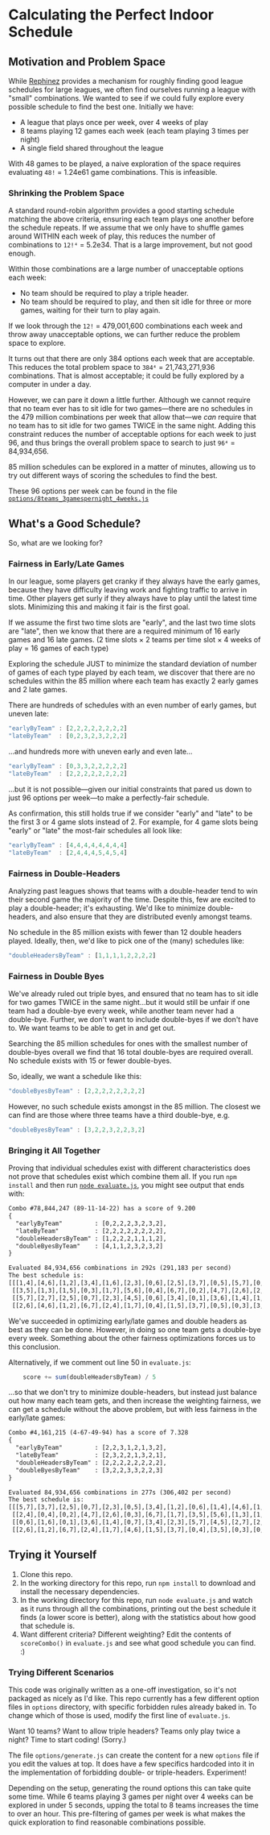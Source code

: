 # Calculating the Perfect Indoor Schedule

## Motivation and Problem Space

While [Rephinez](https://github.com/Phrogz/rephinez) provides a mechanism for
roughly finding good league schedules for large leagues, we often find ourselves
running a league with "small" combinations. We wanted to see if we could
fully explore every possible schedule to find the best one. Initially we have:

* A league that plays once per week, over 4 weeks of play
* 8 teams playing 12 games each week (each team playing 3 times per night)
* A single field shared throughout the league

With 48 games to be played, a naive exploration of the space requires evaluating
`48!` = 1.24e61 game combinations. This is infeasible.

### Shrinking the Problem Space

A standard round-robin algorithm provides a good starting schedule matching the
above criteria, ensuring each team plays one another before the schedule
repeats. If we assume that we only have to shuffle games around WITHIN
each week of play, this reduces the number of combinations to `12!⁴` = 5.2e34.
That is a large improvement, but not good enough.

Within those combinations are a large number of unacceptable options each week:

* No team should be required to play a triple header.
* No team should be required to play, and then sit idle for three or more games,
  waiting for their turn to play again.

If we look through the `12!` = 479,001,600 combinations each week and throw
away unacceptable options, we can further reduce the problem space to explore.

It turns out that there are only 384 options each week that are acceptable. This
reduces the total problem space to `384⁴` = 21,743,271,936 combinations. That is
almost acceptable; it could be fully explored by a computer in under a day.

However, we can pare it down a little further. Although we cannot require that
no team ever has to sit idle for two games—there are no schedules in the 479
million combinations per week that allow that—we _can_ require that no team has to
sit idle for two games TWICE in the same night. Adding this constraint reduces
the number of acceptable options for each week to just 96, and thus brings the
overall problem space to search to just `96⁴` = 84,934,656.

85 million schedules can be explored in a matter of minutes, allowing us to try
out different ways of scoring the schedules to find the best.

These 96 options per week can be found in the file
[`options/8teams_3gamespernight_4weeks.js`](./options/8teams_3gamespernight_4weeks.js)


## What's a Good Schedule?

So, what are we looking for?

### Fairness in Early/Late Games

In our league, some players get cranky if they always have the early games,
because they have difficulty leaving work and fighting traffic to arrive in
time. Other players get surly if they always have to play until the latest time
slots. Minimizing this and making it fair is the first goal.

If we assume the first two time slots are "early", and the last two time slots
are "late", then we know that there are a required minimum of 16 early games
and 16 late games.
(2 time slots × 2 teams per time slot × 4 weeks of play = 16 games of each type)

Exploring the schedule JUST to minimize the standard deviation of number of
games of each type played by each team, we discover that there are no schedules
within the 85 million where each team has exactly 2 early games and 2 late games.

There are hundreds of schedules with an even number of early games, but uneven late:

```js
"earlyByTeam" : [2,2,2,2,2,2,2,2]
"lateByTeam"  : [0,2,3,2,3,2,2,2]
```

…and hundreds more with uneven early and even late…

```js
"earlyByTeam" : [0,3,3,2,2,2,2,2]
"lateByTeam"  : [2,2,2,2,2,2,2,2]
```

…but it is not possible—given our initial constraints that pared us down to just
96 options per week—to make a perfectly-fair schedule.

As confirmation, this still holds true if we consider "early" and "late" to be
the first 3 or 4 game slots instead of 2.
For example, for 4 game slots being "early" or "late" the most-fair schedules
all look like:

```js
"earlyByTeam" : [4,4,4,4,4,4,4,4]
"lateByTeam"  : [2,4,4,4,5,4,5,4]
```


### Fairness in Double-Headers

Analyzing past leagues shows that teams with a double-header tend to win their
second game the majority of the time. Despite this, few are excited to play a
double-header; it's exhausting. We'd like to minimize double-headers, and also
ensure that they are distributed evenly amongst teams.

No schedule in the 85 million exists with fewer than 12 double headers played.
Ideally, then, we'd like to pick one of the (many) schedules like:

```js
"doubleHeadersByTeam" : [1,1,1,1,2,2,2,2]
```


### Fairness in Double Byes

We've already ruled out triple byes, and ensured that no team has to sit idle
for two games TWICE in the same night...but it would still be unfair if one
team had a double-bye every week, while another team never had a double-bye.
Further, we don't want to include double-byes if we don't have to. We want
teams to be able to get in and get out.

Searching the 85 million schedules for ones with the smallest number of
double-byes overall we find that 16 total double-byes are required overall.
No schedule exists with 15 or fewer double-byes.

So, ideally, we want a schedule like this:

```js
"doubleByesByTeam" : [2,2,2,2,2,2,2,2]
```

However, no such schedule exists amongst in the 85 million. The closest we can
find are those where three teams have a third double-bye, e.g.

```js
"doubleByesByTeam" : [3,2,2,3,2,2,3,2]
```


### Bringing it All Together

Proving that individual schedules exist with different characteristics does not
prove that schedules exist which combine them all. If you run `npm install` and
then run [`node evaluate.js`](./evaluate.js), you might see output that ends with:

```txt
Combo #78,844,247 (89-11-14-22) has a score of 9.200
{
  "earlyByTeam"         : [0,2,2,2,3,2,3,2],
  "lateByTeam"          : [2,2,2,2,2,2,2,2],
  "doubleHeadersByTeam" : [1,2,2,2,1,1,1,2],
  "doubleByesByTeam"    : [4,1,1,2,3,2,3,2]
}

Evaluated 84,934,656 combinations in 292s (291,183 per second)
The best schedule is:
[[[1,4],[4,6],[1,2],[3,4],[1,6],[2,3],[0,6],[2,5],[3,7],[0,5],[5,7],[0,7]],
 [[3,5],[1,3],[1,5],[0,3],[1,7],[5,6],[0,4],[6,7],[0,2],[4,7],[2,6],[2,4]],
 [[5,7],[2,7],[2,5],[0,7],[2,3],[4,5],[0,6],[3,4],[0,1],[3,6],[1,4],[1,6]],
 [[2,6],[4,6],[1,2],[6,7],[2,4],[1,7],[0,4],[1,5],[3,7],[0,5],[0,3],[3,5]]]
```

We've succeeded in optimizing early/late games and double headers as best as
they can be done. However, in doing so one team gets a double-bye every week.
Something about the other fairness optimizations forces us to this conclusion.

Alternatively, if we comment out line 50 in `evaluate.js`:

```js
    score += sum(doubleHeadersByTeam) / 5
```

…so that we don't try to minimize double-headers, but instead just balance
out how many each team gets, and then increase the weighting fairness,
we can get a schedule without the above problem, but with less fairness in
the early/late games:

```txt
Combo #4,161,215 (4-67-49-94) has a score of 7.328
{
  "earlyByTeam"         : [2,2,3,1,2,1,3,2],
  "lateByTeam"          : [2,3,2,2,1,3,2,1],
  "doubleHeadersByTeam" : [2,2,2,2,2,2,2,2],
  "doubleByesByTeam"    : [3,2,2,3,3,2,2,3]
}

Evaluated 84,934,656 combinations in 277s (306,402 per second)
The best schedule is:
[[[5,7],[3,7],[2,5],[0,7],[2,3],[0,5],[3,4],[1,2],[0,6],[1,4],[4,6],[1,6]],
 [[2,4],[0,4],[0,2],[4,7],[2,6],[0,3],[6,7],[1,7],[3,5],[5,6],[1,3],[1,5]],
 [[0,6],[1,6],[0,1],[3,6],[1,4],[0,7],[3,4],[2,3],[5,7],[4,5],[2,7],[2,5]],
 [[2,6],[1,2],[6,7],[2,4],[1,7],[4,6],[1,5],[3,7],[0,4],[3,5],[0,3],[0,5]]]
```


## Trying it Yourself

1. Clone this repo.
2. In the working directory for this repo, run
   `npm install`
   to download and install the necessary dependencies.
3. In the working directory for this repo, run
   `node evaluate.js`
   and watch as it runs through all the combinations, printing out the best
   schedule it finds (a lower score is better),
   along with the statistics about how good that schedule is.
4. Want different criteria? Different weighting? Edit the contents of
   `scoreCombo()` in `evaluate.js` and see what good schedule you can find. :)


### Trying Different Scenarios

This code was originally written as a one-off investigation, so it's not
packaged as nicely as I'd like. This repo currently has a few different option
files in `options` directory, with specific forbidden rules already baked in.
To change which of those is used, modify the first line of `evaluate.js`.

Want 10 teams? Want to allow triple headers? Teams only play twice a night?
Time to start coding! (Sorry.)

The file `options/generate.js` can create the content for a new `options` file
if you edit the values at top. It does have a few specifics hardcoded into it
in the implementation of forbidding double- or triple-headers. Experiment!

Depending on the setup, generating the round options this can take quite some time.
While 6 teams playing 3 games per night over 4 weeks can be explored in under 5 seconds,
upping the total to 8 teams increases the time to over an hour. This pre-filtering
of games per week is what makes the quick exploration to find reasonable combinations possible.

